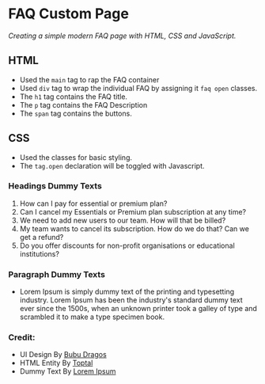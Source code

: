 # FAQ Custom Page

*Creating a simple modern FAQ page with HTML, CSS and JavaScript.*

## HTML
* Used the `main` tag to rap the FAQ container
* Used `div` tag to wrap the individual FAQ by assigning it `faq open` classes. 
* The `h1` tag contains the FAQ title.
* The `p` tag contains the FAQ Description
* The `span` tag contains the buttons. 

## CSS 
* Used the classes for basic styling. 
* The `tag.open` declaration will be toggled with Javascript. 


### Headings Dummy Texts
1. How can I pay for essential or premium plan?
2. Can I cancel my Essentials or Premium plan subscription at any time?
3. We need to add new users to our team. How will that be billed?
4. My team wants to cancel its subscription. How do we do that? Can we get a refund?
5. Do you offer discounts for non-profit organisations or educational institutions?

### Paragraph Dummy Texts
* Lorem Ipsum is simply dummy text of the printing and typesetting industry. Lorem Ipsum has been the industry's standard dummy text ever since the 1500s, when an unknown printer took a galley of type and scrambled it to make a type specimen book.


### Credit: 
* UI Design By [Bubu Dragos](https://dribbble.com/shots/14910012-Daily-UI-FAQ)
* HTML Entity By [Toptal](https://www.toptal.com/designers/htmlarrows/)
* Dummy Text By [Lorem Ipsum](https://www.lipsum.com)


